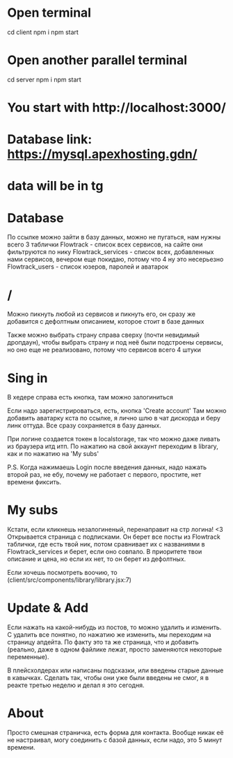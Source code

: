 # Open terminal

cd client
npm i
npm start

# Open another parallel terminal

cd server
npm i
npm start

# You start with http://localhost:3000/
# Database link: https://mysql.apexhosting.gdn/
# data will be in tg

# Database

По ссылке можно зайти в базу данных, можно не пугаться, нам нужны всего 3 таблички
Flowtrack - список всех сервисов, на сайте они фильтруются по нику
Flowtrack_services - список всех, добавленных нами сервисов, вечером еще покидаю, потому что 4 ну это несерьезно
Flowtrack_users - список юзеров, паролей и аватарок

# /

Можно пикнуть любой из сервисов и пикнуть его, он сразу же добавится с дефолтным описанием, которое стоит в базе данных

Также можно выбрать страну справа сверху (почти невидимый дропдаун), чтобы выбрать страну и под неё были подстроены сервисы, но оно еще не реализовано, потому что сервисов всего 4 штуки

# Sing in

В хедере справа есть кнопка, там можно залогиниться

Если надо зарегистрироваться, есть, кнопка 'Create account' Там можно добавить аватарку кста по ссылке, я лично шлю в чат дискорда и беру линк оттуда. Все сразу сохраняется в базу данных.

При логине создается токен в localstorage, так что можно даже ливать из браузера итд итп. По нажатию на свой аккаунт переходим в library, как и по нажатию на 'My subs'

P.S. Когда нажимаешь Login после введения данных, надо нажать второй раз, не ебу, почему не работает с первого, простите, нет времени фиксить.

# My subs

Кстати, если кликнешь незалогиненый, перенаправит на стр логина! <3
Открывается страница с подписками.
Он берет все посты из Flowtrack таблички, где есть твой ник, потом сравнивает их с названиями в Flowtrack_services и берет, если оно совпало. В приоритете твои описание и цена, но если их нет, то он берет из дефолтных.

Если хочешь посмотреть воочию, то (client/src/components/library/library.jsx:7)

# Update & Add

Если нажать на какой-нибудь из постов, то можно удалить и изменить. С удалить все понятно, по нажатию же изменить, мы переходим на страницу апдейта. По факту это та же страница, что и добавить (реально, даже в одном файлике лежат, просто заменяются некоторые переменные).

В плейсхолдерах или написаны подсказки, или введены старые данные в кавычках. Сделать так, чтобы они уже были введены не смог, я в реакте третью неделю и делал я это сегодня.

# About

Просто смешная страничка, есть форма для контакта. Вообще никак её не настраивал, могу соединить с базой данных, если надо, это 5 минут времени.